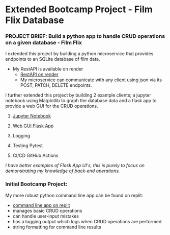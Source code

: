 # Extended Bootcamp Project - Film Flix Database

### PROJECT BRIEF: Build a python app to handle CRUD operations on a given database - Film Flix

I extended this project by building a python microservice that provides endpoints to an SQLite database of film data.
- My RestAPI is available on render 
	- [RestAPI on render](https://filmflixrestapi.onrender.com/api/films)
	- My microservice can communicate with any client using json via its POST, PATCH, DELETE endpoints.

I further extended this project by building 2 example clients; a jupyter notebook using Matplotlib to graph the database data and a flask app to provide a web GUI for the CRUD operations.

1. [Jupyter Notebook](https://github.com/annwyl21/FilmFlixRestAPI/blob/main/database_statistics.ipynb)

2. [Web GUI Flask App](https://github.com/annwyl21/FilmFlixUI)

3. Logging

4. Testing Pytest

5. CI/CD GitHub Actions
	
*I have better examples of Flask App UI's, this is purely to focus on demonstrating my knowledge of back-end operations.*

### Initial Bootcamp Project:

My more robust python command line app can be found on replit:

- [command line app on replit](https://replit.com/@EllenAsh1/ChocolateDigitalDecagons)
- manages basic CRUD operations
- can handle user-input mistakes
- has a logging output which logs when CRUD operations are performed
- string formatting for command line results
